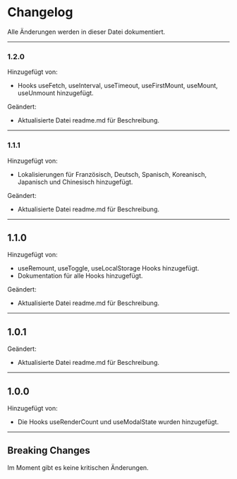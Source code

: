 # Changelog

Alle Änderungen werden in dieser Datei dokumentiert.

---

### 1.2.0
Hinzugefügt von:
- Hooks useFetch, useInterval, useTimeout, useFirstMount, useMount, useUnmount hinzugefügt.

Geändert:
- Aktualisierte Datei readme.md für Beschreibung.

---

### 1.1.1
Hinzugefügt von:
- Lokalisierungen für Französisch, Deutsch, Spanisch, Koreanisch, Japanisch und Chinesisch hinzugefügt.

Geändert:
- Aktualisierte Datei readme.md für Beschreibung.

---

## 1.1.0
Hinzugefügt von:
- useRemount, useToggle, useLocalStorage Hooks hinzugefügt.
- Dokumentation für alle Hooks hinzugefügt.

Geändert:
- Aktualisierte Datei readme.md für Beschreibung.

---

## 1.0.1
Geändert:
- Aktualisierte Datei readme.md für Beschreibung.

---

## 1.0.0
Hinzugefügt von:
- Die Hooks useRenderCount und useModalState wurden hinzugefügt.

---

## Breaking Changes

Im Moment gibt es keine kritischen Änderungen.
